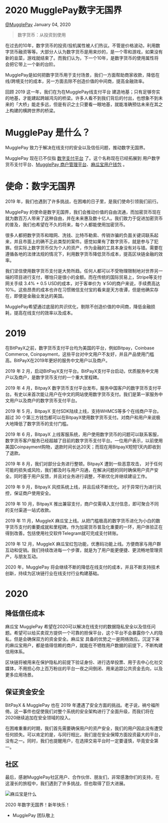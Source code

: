 # 2020 MugglePay数字无国界

[@MugglePay](https://t.me/mugglepaybot/ "@MugglePay") 
January 04, 2020

> 数字货币：从投资到使用

在过去的10年，数字货币的投资/投机属性被人们热议。不管是价格波动，利用数字货币融资等等。大部分人认为数字货币是用来炒的，是一个零和游戏，如果没有新的韭菜，游戏就结束了。而我们认为，下一个10年，是数字货币的使用属性将会把它带上一个新的台阶。

MugglePay是如何把数字货币用于支付场景，我们一方面帮助商家收款，降低在线/跨境支付的成本，另一方面去除不创造价值的中间商，提高金融效率。

回顾 2019 这一年，我们在为在MugglePay线支付平台 建造地基；只有足够夯实的地基，才能建起跨越鸿沟的桥梁。许多人看不到我们背后的付出，也想象不到未来的「大桥」能走多远，但是有识之士只要看一眼地基，就能准确预估未来在其之上构建的横跨世界的桥梁。


# MugglePay 是什么？


MugglePay 致力于解决在线支付的安全以及信任问题，推动数字无国界。

MugglePay 现在已不仅指 [数字支付平台](https://MugglePay.com/ "数字支付平台") 了。这个名称现在已经拓展到 用户数字货币支付平台、[MugglePay 商户管理平台](https://merchants.mugglepay.com/ "MugglePay 商户管理平台")、[麻瓜宝用户钱包](https://wallet.mugglepay.com/ "麻瓜宝用户钱包") 。


# 使命：数字无国界


2019 年，我们也遇到了许多挑战，在困难的日子里，是我们使命引领我们前行。

MugglePay 的使命是数字无国界，我们会推动价值的自由流通，而加密货币现在就为数百万人带来了这种自由，并在未来惠及数十亿人。我们致力于促进加密货币的普及，我们也希望在不久的将来，每个人都能使用加密货币。

很多人都把数字货币和暗网、洗钱、比特币勒索、传销诈骗的负面关键词联系起来，并且市面上的确不乏此类型的案件。感觉如果有了数字货币，就是参与了犯罪。但实际上数字货币仅为个人的资产，作为金融的工具本身没有对与错。需要在遵循各地的法律法规的情况下，利用数字货币降低货币成本，提高区块链金融的效率。

我们坚信使用数字货币支付是大势所趋。任何人都可以不受物理限制地对世界另一端的项目进行支付，哪怕只是很小的金额。而在传统的国际贸易上，Stripe等支付网关手续 3.4% + 0.5 USD的成本，对于客单价为 ￥50的商户来说，手续费高达10%。这些昂贵的成本也许在习惯微信支付宝的看来是天方夜谭，但是他确实存在，即便是金融业发达的美国。

MugglePay希望通过底层的共识优化，剔除不创造价值的中间商，降低金融损耗，提高在线支付的效率以及成本。


# 2019


在BitPayX之前，数字货币支付平台均为美国的平台，例如Bitpay，Coinbase Commerce, Coinpayment，这些平台对中文用户不友好，并且产品使用门槛高。BitPayX在2019年更好的服务中文用户以及商户。

2019 年 2 月，启动BitPayX支付平台。BitPayX支付平台启动，优质服务中文用户以及商户，是数字货币支付的一个重大里程碑。

2019 年 4 月，BitpayX 数字货币支付平台发布，服务中国客户的数字货币支付平台。有史以来首次能让用户在中文的网站使用数字货币支付。我们是第一家服务中文用户以及商户的数字货币支付平台。

2019 年 5 月，BitpayX 支付SDK陆续上线，支持WHMCS等多个在线商户平台。超过 30 个第三方钱包都可以在BitpayX使用数字货币支付。对商户和用户来说极大地降低了数字货币的支付门槛。

2019 年 6 月，BitpayX 上线客服系统，用户使用数字货币的问题可以联系客服，数字货币客户服务已经超越了目前的数字货币支付平台。一位用户表示，以前使用美国Coinpayment购物，退款时间长达20天；而现在用BitpayX短短1天内即收到了退款。

2019 年 8 月，我们对部分业务进行整顿。BitpayX 遭到一些恶意攻击， 对于任何可能的损失或风险，我们都及时与用户沟通，在解决问题的同时确保用户资产安全。同时基于用户反馈，并且对业务进行调整，不断优化并继续建设工作。

2019 年 9 月，BitpayX 风控系统上线，并且后续不断优化。对于异常行为进行风控，保证商户使用安全。

2019 年 10 月，BitpayX 推出兼容支付，商户仅需填入支付信息，即可聚合不同的支付渠道一站式收款。

2019 年 11 月，MuggleX 麻瓜宝上线。从把门槛极高的数字货币进化为小白的数字货币支付的重要成就和里程碑。作为加密货币普及化重要的一环，用户体验正在得到改善。包括使用社交软件Telegram就可完成支付转账。

2019 年 12 月，MuggleX 麻瓜宝红包功能，优惠码功能上线。方便商家与用户群互动和促销。我们持续改进每一个步骤，就是为了用户能更便捷、更流畅地管理资产，与朋友互动。



2020 年，MugglePay 将会继续不断的降低在线支付的成本，并且不断支持技术创新，持续为区块链行业在线支付行业构建基础。



# 2020

## 降低信任成本
麻瓜宝 MugglePay 希望在2020可以解决在线支付的数据隐私安全以及信任问题。希望可以给买卖双方提供一个可靠的担保平台，这个平台不会暴露你个人的隐私，但是会确保双方的资金安全。麻瓜宝 具备的优势之一是网络效应。沉淀下来的麻瓜宝用户，都是值得信赖的商户，就能在不牺牲用户数据的前提下，不断构建信用体系。

区块链将被用来在保护隐私的前提下验证身份、进行选举投票、用于去中心化社交媒体，不用担心你上百万粉丝的平台一夜之间倒闭、用来追踪公共资金去向，以及更多应用场景。


## 保证资金安全
BitPayX & MugglePay 也在 2019 年遭遇了安全方面的挑战。老子说，祸兮福所倚。这一事件也促使我们对整个系统的安全架构进行了全面升级，而我们将在2020继续追加在安全领域的投入。

在困难重重的时期，我们首先需要确保用户的资产安全，我们的用户因此没有遭受任何损失。可以肯定的是，与同行相比，我们是在安全保障方面投资最大的平台，没有之一。同时，我们也提醒用户，在选择交易平台时一定要谨慎，毕竟安全第一。


## 社区
最后，感谢MugglePay社区用户、合作伙伴、朋友们，非常感激你们的支持，在这漫长的旅程中，我们遇到了许多挑战，但也取得了巨大进展。

![麻瓜宝是什么](https://user-images.githubusercontent.com/50819254/71774983-ba54ea00-2fb3-11ea-8e47-b7177e9caa82.jpg)

 2020 年数字无国界！新年快乐！

- MugglePay 团队敬上
